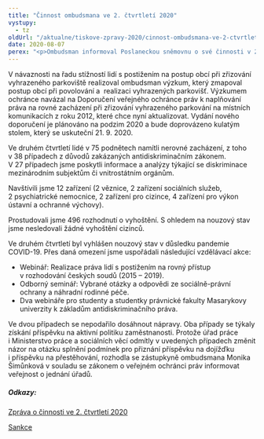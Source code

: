 ```yaml
---
title: "Činnost ombudsmana ve 2. čtvrtletí 2020"
vystupy:
  - tz
oldUrl: "/aktualne/tiskove-zpravy-2020/cinnost-ombudsmana-ve-2-ctvrtleti-2020"
date: 2020-08-07
perex: "<p>Ombudsman informoval Poslaneckou sněmovnu o své činnosti v 2. čtvrtletí roku 2020.  Ombudsman obdržel 2124 podnětů, což je oproti stejnému období loňského roku nárůst o 5,5 %. Podíl podnětů v působnosti, tedy těch, kterými se ombudsman může zabývat, činil 65 % a nachází se o šest procentních bodů pod průměrem roku 2019. Nejvíce podnětů se týkalo sociálního zabezpečení a staveb.</p>"
---
```


<!-- imported from the old website -->

<p>V návaznosti na řadu stížností lidí s postižením na postup obcí při zřizování vyhrazeného parkoviště realizoval ombudsman výzkum, který zmapoval postup obcí při povolování a  realizaci vyhrazených parkovišť. Výzkumem ochránce navázal na Doporučení veřejného ochránce práv k naplňování práva na rovné zacházení při zřizování vyhrazeného parkování na místních komunikacích z roku 2012, které chce nyní aktualizovat. Vydání nového doporučení je plánováno na podzim 2020 a bude doprovázeno kulatým stolem, který se uskuteční 21. 9. 2020.</p> <p>Ve druhém čtvrtletí lidé v 75 podnětech namítli nerovné zacházení, z toho v 38 případech z důvodů zakázaných antidiskriminačním zákonem. V 27 případech jsme poskytli informace a analýzy týkající se diskriminace mezinárodním subjektům či vnitrostátním orgánům.</p> <p>Navštívili jsme 12 zařízení (2 věznice, 2 zařízení sociálních služeb, 2 psychiatrické nemocnice, 2 zařízení pro cizince, 4 zařízení pro výkon ústavní a ochranné výchovy).</p> <p>Prostudovali jsme 496 rozhodnutí o vyhoštění. S ohledem na nouzový stav jsme nesledovali žádné vyhoštění cizinců.</p> <p>Ve druhém čtvrtletí byl vyhlášen nouzový stav v důsledku pandemie COVID-19. Přes daná omezení jsme uspořádali následující vzdělávací akce:</p> <ul><li>Webinář: Realizace práva lidí s postižením na rovný přístup v rozhodování českých soudů (2015 – 2019).</li><li>Odborný seminář: Vybrané otázky a odpovědi ze sociálně-právní ochrany a náhradní rodinné péče.</li><li>Dva webináře pro studenty a studentky právnické fakulty Masarykovy univerzity k základům antidiskriminačního práva.</li></ul> <p>Ve dvou případech se nepodařilo dosáhnout nápravy. Oba případy se týkaly získání příspěvku na aktivní politiku zaměstnanosti. Protože úřad práce i Ministerstvo práce a sociálních věcí odmítly v uvedených případech změnit názor na otázku splnění podmínek pro přiznání příspěvku na dojížďku i příspěvku na přestěhování, rozhodla se zástupkyně ombudsmana Monika Šimůnková v souladu se zákonem o veřejném ochránci práv informovat veřejnost o jednání úřadů.</p> <h5>Odkazy:</h5> <p><a href="/uploads-import/zpravy_pro_poslaneckou_snemovnu/Ctvrtletky/2020/Zprava_ombudsmana_o_cinnosti_za_2._ctvrtleti_2020.pdf" target="_blank">Zpráva o činnosti ve 2. čtvrtletí 2020</a> </p> <p><a href="/uploads-import/zpravy_pro_poslaneckou_snemovnu/Ctvrtletky/2020/2020-I-Q-sankce.pdf" target="_blank">Sankce</a></p>
